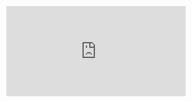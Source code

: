 <iframe width="480" height="240" src="https://www.youtube.com/embed/SefTCXrpL8U?list=PLT_0lwItn0sAfi3o4xwx-fNfcnbfMrXa7" title="Robotics 2 U1 (Kinematics) S3 (Jacobian Matrix) P2 (Finding the Jacobian)" frameborder="0" allow="accelerometer; autoplay; clipboard-write; encrypted-media; gyroscope; picture-in-picture" allowfullscreen></iframe>